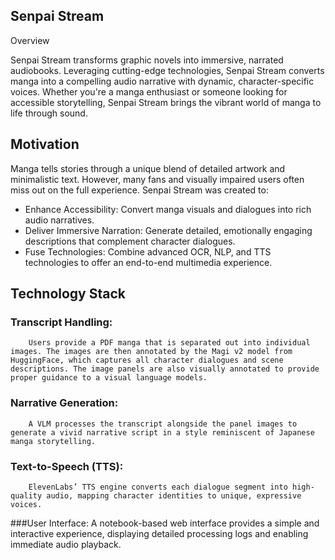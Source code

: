## Senpai Stream
Overview

Senpai Stream transforms graphic novels into immersive, narrated audiobooks. Leveraging cutting-edge technologies, Senpai Stream converts manga into a compelling audio narrative with dynamic, character-specific voices. Whether you're a manga enthusiast or someone looking for accessible storytelling, Senpai Stream brings the vibrant world of manga to life through sound.

## Motivation

Manga tells stories through a unique blend of detailed artwork and minimalistic text. However, many fans and visually impaired users often miss out on the full experience. Senpai Stream was created to:

- Enhance Accessibility: Convert manga visuals and dialogues into rich audio narratives.
- Deliver Immersive Narration: Generate detailed, emotionally engaging descriptions that complement character dialogues.
- Fuse Technologies: Combine advanced OCR, NLP, and TTS technologies to offer an end-to-end multimedia experience.

## Technology Stack

### Transcript Handling:
        Users provide a PDF manga that is separated out into individual images. The images are then annotated by the Magi v2 model from HuggingFace, which captures all character dialogues and scene descriptions. The image panels are also visually annotated to provide proper guidance to a visual language models.
 
### Narrative Generation:
        A VLM processes the transcript alongside the panel images to generate a vivid narrative script in a style reminiscent of Japanese manga storytelling.

### Text-to-Speech (TTS):
        ElevenLabs’ TTS engine converts each dialogue segment into high-quality audio, mapping character identities to unique, expressive voices.

###User Interface:
        A notebook-based web interface provides a simple and interactive experience, displaying detailed processing logs and enabling immediate audio playback.
